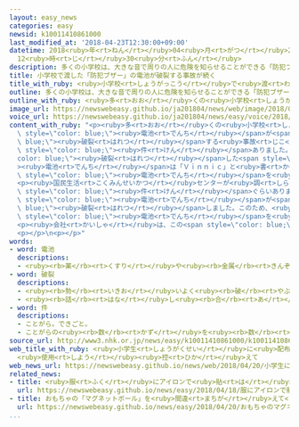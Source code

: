 ```yaml
---
layout: easy_news
categories: easy
newsid: k10011410861000
last_modified_at: '2018-04-23T12:30:00+09:00'
datetime: 2018<ruby>年<rt>ねん</rt></ruby>04<ruby>月<rt>がつ</rt></ruby>23<ruby>日<rt>にち</rt></ruby>
  12<ruby>時<rt>じ</rt></ruby>30<ruby>分<rt>ふん</rt></ruby>
description: 多くの小学校は、大きな音で周りの人に危険を知らせることができる「防犯ブザー」を子どもに渡しています。
title: 小学校で渡した「防犯ブザー」の電池が破裂する事故が続く
title_with_ruby: <ruby>小学校<rt>しょうがっこう</rt></ruby>で<ruby>渡<rt>わた</rt></ruby>した「<ruby>防犯<rt>ぼうはん</rt></ruby>ブザー」の<ruby>電池<rt>でんち</rt></ruby>が<ruby>破裂<rt>はれつ</rt></ruby>する<ruby>事故<rt>じこ</rt></ruby>が<ruby>続<rt>つづ</rt></ruby>く
outline: 多くの小学校は、大きな音で周りの人に危険を知らせることができる「防犯ブザー」を子どもに渡しています。
outline_with_ruby: <ruby>多<rt>おお</rt></ruby>くの<ruby>小学校<rt>しょうがっこう</rt></ruby>は、<ruby>大<rt>おお</rt></ruby>きな<ruby>音<rt>おと</rt></ruby>で<ruby>周<rt>まわ</rt></ruby>りの<ruby>人<rt>ひと</rt></ruby>に<ruby>危険<rt>きけん</rt></ruby>を<ruby>知<rt>し</rt></ruby>らせることができる「<ruby>防犯<rt>ぼうはん</rt></ruby>ブザー」を<ruby>子<rt>こ</rt></ruby>どもに<ruby>渡<rt>わた</rt></ruby>しています。
image_url: https://newswebeasy.github.io/ja201804/news/web/image/2018/04/20/K10011410861_1804200036_1804200410_01_02.jpg
voice_url: https://newswebeasy.github.io/ja201804/news/easy/voice/2018/04/23/k10011410861000.mp4
content_with_ruby: "<p><ruby>多<rt>おお</rt></ruby>くの<ruby>小学校<rt>しょうがっこう</rt></ruby>は、<ruby>大<rt>おお</rt></ruby>きな<ruby>音<rt>おと</rt></ruby>で<ruby>周<rt>まわ</rt></ruby>りの<ruby>人<rt>ひと</rt></ruby>に<ruby>危険<rt>きけん</rt></ruby>を<ruby>知<rt>し</rt></ruby>らせることができる「<ruby>防犯<rt>ぼうはん</rt></ruby>ブザー」を<ruby>子<rt>こ</rt></ruby>どもに<ruby>渡<rt>わた</rt></ruby>しています。<ruby>愛知県<rt>あいちけん</rt></ruby>で<ruby>小学校<rt>しょうがっこう</rt></ruby>が<ruby>渡<rt>わた</rt></ruby>した<ruby>防犯<rt>ぼうはん</rt></ruby>ブザーの<span\
  \ style=\"color: blue;\"><ruby>電池<rt>でんち</rt></ruby></span>が<span style=\"color:\
  \ blue;\"><ruby>破裂<rt>はれつ</rt></ruby></span>する<ruby>事故<rt>じこ</rt></ruby>が３<ruby>月<rt>がつ</rt></ruby>と４<ruby>月<rt>がつ</rt></ruby>に２<span\
  \ style=\"color: blue;\"><ruby>件<rt>けん</rt></ruby></span>ありました。</p>\n<p><span style=\"\
  color: blue;\"><ruby>破裂<rt>はれつ</rt></ruby></span>した<span style=\"color: blue;\"\
  ><ruby>電池<rt>でんち</rt></ruby></span>は「Ｖｉｎｎｉｃ」と<ruby>書<rt>か</rt></ruby>いてあって、<ruby>番号<rt>ばんごう</rt></ruby>は「１２－２０２０」でした。<ruby>北海道<rt>ほっかいどう</rt></ruby><ruby>札幌市<rt>さっぽろし</rt></ruby>の<ruby>会社<rt>かいしゃ</rt></ruby>がおととしと<ruby>去年<rt>きょねん</rt></ruby>、この<span\
  \ style=\"color: blue;\"><ruby>電池<rt>でんち</rt></ruby></span>を<ruby>入<rt>い</rt></ruby>れた<ruby>防犯<rt>ぼうはん</rt></ruby>ブザーを<ruby>売<rt>う</rt></ruby>りました。</p>\n\
  <p><ruby>国民生活<rt>こくみんせいかつ</rt></ruby>センターが<ruby>調<rt>しら</rt></ruby>べると、<ruby>同<rt>おな</rt></ruby>じような<ruby>事故<rt>じこ</rt></ruby>がおととしの６<ruby>月<rt>がつ</rt></ruby>から<ruby>今<rt>いま</rt></ruby>までに５<span\
  \ style=\"color: blue;\"><ruby>件<rt>けん</rt></ruby></span>ぐらいありました。テストをしてみると、１０<ruby>個<rt>こ</rt></ruby>のうち２<ruby>個<rt>こ</rt></ruby>の<span\
  \ style=\"color: blue;\"><ruby>電池<rt>でんち</rt></ruby></span>が<span style=\"color:\
  \ blue;\"><ruby>破裂<rt>はれつ</rt></ruby></span>しました。このため、<ruby>事故<rt>じこ</rt></ruby>と<ruby>同<rt>おな</rt></ruby>じ<ruby>防犯<rt>ぼうはん</rt></ruby>ブザーでこの<span\
  \ style=\"color: blue;\"><ruby>電池<rt>でんち</rt></ruby></span>を<ruby>使<rt>つか</rt></ruby>わないように<ruby>言<rt>い</rt></ruby>っています。</p>\n\
  <p><ruby>会社<rt>かいしゃ</rt></ruby>は、この<span style=\"color: blue;\"><ruby>電池<rt>でんち</rt></ruby></span>が<ruby>入<rt>はい</rt></ruby>った<ruby>防犯<rt>ぼうはん</rt></ruby>ブザーを<ruby>新<rt>あたら</rt></ruby>しい<ruby>物<rt>もの</rt></ruby>と<ruby>取<rt>と</rt></ruby>り<ruby>替<rt>か</rt></ruby>えています。</p>\n\
  <p></p>\n<p></p>"
words:
- word: 電池
  descriptions:
  - <ruby><rb>薬</rb><rt>くすり</rt></ruby>や<ruby><rb>金属</rb><rt>きんぞく</rt></ruby>などのはたらきで、<ruby><rb>電流</rb><rt>でんりゅう</rt></ruby>が<ruby><rb>起</rb><rt>お</rt></ruby>きるようにしてある<ruby><rb>仕</rb><rt>し</rt></ruby>かけ。
- word: 破裂
  descriptions:
  - <ruby><rb>勢</rb><rt>いきお</rt></ruby>いよく<ruby><rb>破</rb><rt>やぶ</rt></ruby>れること。また、さけること。
  - <ruby><rb>話</rb><rt>はな</rt></ruby>し<ruby><rb>合</rb><rt>あ</rt></ruby>いがつかず、だめになること。
- word: 件
  descriptions:
  - ことがら。できごと。
  - ことがらの<ruby><rb>数</rb><rt>かず</rt></ruby>を<ruby><rb>数</rb><rt>かぞ</rt></ruby>えることば。
source_url: http://www3.nhk.or.jp/news/easy/k10011410861000/k10011410861000.html
web_title_with_ruby: <ruby>小学生<rt>しょうがくせい</rt></ruby>に<ruby>配布<rt>はいふ</rt></ruby>の<ruby>防犯<rt>ぼうはん</rt></ruby><ruby>ブザー<rt>ぶざー</rt></ruby><ruby>電池<rt>でんち</rt></ruby><ruby>破裂<rt>はれつ</rt></ruby>
  <ruby>使用<rt>しよう</rt></ruby><ruby>控<rt>ひか</rt></ruby>えて
web_news_url: https://newswebeasy.github.io/news/web/2018/04/20/小学生に配布の防犯ブザー電池破裂-使用控えて
related_news:
- title: <ruby>服<rt>ふく</rt></ruby>にアイロンで<ruby>貼<rt>は</rt></ruby>る<ruby>太陽電池<rt>たいようでんち</rt></ruby>ができる
  url: https://newswebeasy.github.io/news/easy/2018/04/18/服にアイロンで貼る太陽電池ができる
- title: おもちゃの「マグネットボール」を<ruby>間違<rt>まちが</rt></ruby>えて<ruby>飲<rt>の</rt></ruby>む<ruby>事故<rt>じこ</rt></ruby>が<ruby>多<rt>おお</rt></ruby>い
  url: https://newswebeasy.github.io/news/easy/2018/04/20/おもちゃのマグネットボールを間違えて飲む事故が多い
...
```

